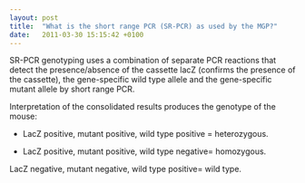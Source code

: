 ```yaml
---
layout: post
title:  "What is the short range PCR (SR-PCR) as used by the MGP?"
date:   2011-03-30 15:15:42 +0100
---
```


SR-PCR genotyping uses a combination of separate PCR reactions that detect the presence/absence of the cassette lacZ (confirms the presence of the cassette), the gene-specific wild type allele and the gene-specific mutant allele by short range PCR. 

Interpretation of the consolidated results produces the genotype of the mouse:

* LacZ positive, mutant positive, wild type positive = heterozygous.

* LacZ positive, mutant positive, wild type negative= homozygous.

LacZ negative, mutant negative, wild type positive= wild type. 